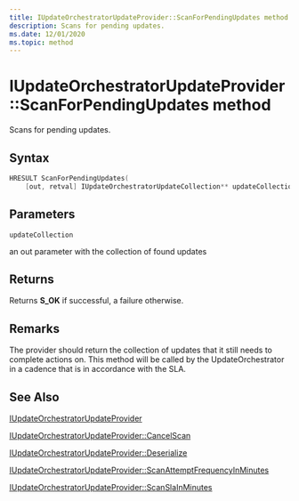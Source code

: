 ```yaml
---
title: IUpdateOrchestratorUpdateProvider::ScanForPendingUpdates method
description: Scans for pending updates.
ms.date: 12/01/2020
ms.topic: method
---
```


# IUpdateOrchestratorUpdateProvider::ScanForPendingUpdates method

Scans for pending updates.

## Syntax
```cpp
HRESULT ScanForPendingUpdates(
    [out, retval] IUpdateOrchestratorUpdateCollection** updateCollection;
```
## Parameters

`updateCollection`

an out parameter with the collection of found updates

## Returns
Returns **S_OK** if successful, a failure otherwise.

## Remarks

The provider should return the collection of updates that it still needs to complete actions on. This method will be called by the UpdateOrchestrator in a cadence that is in accordance with the SLA. 

## See Also

[IUpdateOrchestratorUpdateProvider](iupdateorchestratorupdateprovider.md)

[IUpdateOrchestratorUpdateProvider::CancelScan](iupdateorchestratorupdateprovider-cancelscan.md)

[IUpdateOrchestratorUpdateProvider::Deserialize](iupdateorchestratorupdateprovider-deserialize.md)

[IUpdateOrchestratorUpdateProvider::ScanAttemptFrequencyInMinutes](iupdateorchestratorupdateprovider-scanattemptfrequencyinminutes.md)

[IUpdateOrchestratorUpdateProvider::ScanSlaInMinutes](iupdateorchestratorupdateprovider-scanslainminutes.md)
